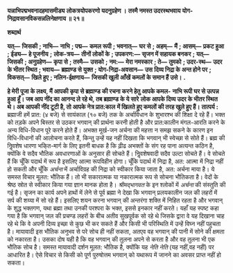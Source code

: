 **यन्नाभिपद्मभवनादहमासमीड्य** **लोकत्रयोपकरणो यदनुग्रहेण ।** **तस्मै नमस्त उदरस्थभवाय योग-** **निद्रावसानविकसन्नलिनेक्षणाय ॥ २१॥** 

**शब्दार्थ** 

**यत्—** **जिसकी** **; नाभि—** **नाभि** **; पद्म—** **कमल रूपी** **; भवनात्—** **घर से** **; अहम्—** **मैं** **; आसम्—** **प्रकट हुआ** **; ईड्य—** **हे पूजनीय** **;** **लोक-त्रय—** **तीनों लोकों के** **; उपकरण:—** **सृजन में सहायक बनकर** **; यत्—** **जिसकी** **; अनुग्रहेण—** **कृपा से** **; तस्मै—** **उसको** **;** **नम:—** **मेरा नमस्कार** **; ते—** **तुमको** **; उदर-स्थ—** **उदर के भीतर स्थित** **; भवाय—** **ब्रह्माण्ड से युक्त** **; योग-निद्रा-अवसान—** **उस** **दिव्य निद्रा के अन्त होने पर** **; विकसत्—** **खिले हुए** **; नलिन-ईक्षणाय—** **जिसकी खुली आँखें कमलों के समान हैं उसे।** **.** 

**हे मेरी पूजा के लक्ष्य, मैं आपकी कृपा से ब्रह्माण्ड की रचना करने हेतु आपके कमल-** **नाभि रूपी घर से उत्पन्न हुआ हूँ। जब आप नींद का आनन्द ले रहे थे, तब ब्रह्माण्ड के ये सारे** **लोक आपके दिव्य उदर के भीतर स्थित थे। अब आपकी नींद टूटी है, तो आपके नेत्र प्रात:काल** **में खिलते हुए कमलों की तरह खुले हुए हैं।** **तात्पर्य :** ब्रह्माजी हमें प्रात: (४ बजे) से सायंकाल (१० बजे) तक के अर्चाविधान के शुभारश्भ की शिक्षा दे रहे हैं। भक्त को तड़के अपने बिस्तर से उठकर भगवान् की प्रार्थना करनी होती है और प्रात:कालीन मंगल-आरति करने के अन्य विधि-विधान पूरे करने होते हैं। अभक्त मूर्ख-जन अर्चना की महत्ता न समझ सकने के कारण इन विधि-विधानों की आलोचना करते हैं, किन्तु उन्हें यह नहीं दिखता कि भगवान् भी स्वेच्छा से सोते हैं। ब्रह्म की निॢवशेष धारणा भकि्त-मार्ग के लिए इतनी बाधक है कि ढ़ीढ अभक्तों के संग रह पाना अत्यन्त कठिन है, क्योंकि वे सदैव भौतिक अवधारणाओं के अनुसार ही सोचते हैं। निॢवशेषवादी सदैव उल्टा सोचते हैं। वे सोचते हैं कि चूँकि पदार्थ में रूप है इसलिए आत्मा रूपविहीन होगा। चूँकि पदार्थ में निद्रा है, अत: आत्मा में निद्रा नहीं हो सकती और चूँकि *अर्चना* में अर्चाविग्रह की निद्रा को स्वीकार किया जाता है, अत: अर्चना माया है। ये समस्त विचार मूलत: भौतिक हैं। तो भी सकारात्मक या नकारात्मक रूप से सोचना भौतिकता है। वेदों के श्रेष्ठ स्रोत से स्वीकार किया गया ज्ञान मानक होता है। *श्रीमद्भागवत* के इन श्लोकों में *अर्चना* की संस्तुति की गई है। सृजन का कार्य अपने हाथों में लेने से पूर्व ब्रह्मा ने देखा कि भगवान् प्रलयकालीन जल की लहरों में सर्प की शय्या में सो रहे हैं। इसलिए शयन करना भगवान् की अन्तरंगा शक्ति में निहित रहता है और भगवान् के शुद्ध भक्तगण, यथा ब्रह्मा तथा उनकी परश्परा के भक्त, इससे इनकार नहीं करते। यहाँ यह स्पष्ट कहा गया है कि भगवान् जल की प्रचण्ड लहरों के बीच अतीव सुखपूर्वक सो रहे थे जिसके द्वारा वे यह दिखाना चाह रहे थे कि वे अपनी दिव्य इच्छा से कुछ भी कर सकते हैं और किसी भी परिस्थिति में उन्हें विघ्न नहीं पहुचता है। मायावादी इस भौतिक अनुभव से परे सोच ही नहीं सकता, अतएव वह भगवान् की पानी में सोने की क्षमता को नकारता है। उसका दोष यही है कि वह भगवान् की तुलना अपने से करता है और वह तुलना भी एक भौतिक सोच है। समस्त मायावादी दर्शन मूलत: भौतिक है, क्योंकि यह *नेति नेति* (यह नहीं,वह नहीं) पर आधारित है। ऐसे विचार से किसी को पूर्ण पुरुषोत्तम भगवान् को यथारूप में जानने का अवसर प्राप्त नहीं हो सकता।  